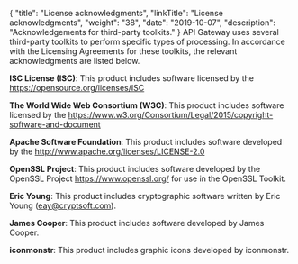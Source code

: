 {
"title": "License acknowledgments",
  "linkTitle": "License acknowledgments",
  "weight": "38",
  "date": "2019-10-07",
  "description": "Acknowledgements for third-party toolkits."
}
API Gateway uses several third-party toolkits to perform specific types of processing. In accordance with the Licensing Agreements for these toolkits, the relevant acknowledgments are listed below.

**ISC License (ISC)**:
This product includes software licensed by the https://opensource.org/licenses/ISC

**The World Wide Web Consortium (W3C)**:
This product includes software licensed by the https://www.w3.org/Consortium/Legal/2015/copyright-software-and-document

**Apache Software Foundation**:
This product includes software developed by the http://www.apache.org/licenses/LICENSE-2.0 

**OpenSSL Project**:
This product includes software developed by the OpenSSL Project https://www.openssl.org/ for use in the OpenSSL Toolkit.

**Eric Young**:
This product includes cryptographic software written by Eric Young (eay@cryptsoft.com).

**James Cooper**:
This product includes software developed by James Cooper.

**iconmonstr**:
This product includes graphic icons developed by iconmonstr.
